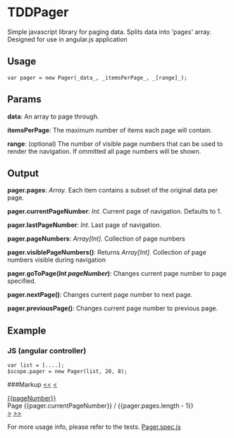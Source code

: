 TDDPager
========

Simple javascript library for paging data. Splits data into 'pages' array. Designed for use in angular.js application


Usage
-----
	var pager = new Pager(_data_, _itemsPerPage_, _[range]_);
	
	
Params
------

**data**: An array to page through.

**itemsPerPage**: The maximum number of items each page will contain.

**range**: (optional) The number of visible page numbers that can be used to render the navigation. If ommitted all page numbers will be shown.


Output
------


**pager.pages**: _Array_. Each item contains a subset of the original data per page.

**pager.currentPageNumber**: _Int_. Current page of navigation. Defaults to 1.

**pager.lastPageNumber**: _Int_. Last page of navigation.

**pager.pageNumbers**: _Array[Int]_. Collection of page numbers

**pager.visiblePageNumbers()**: Returns _Array[Int]_. Collection of page numbers visible during navigation

**pager.goToPage(_Int pageNumber_)**: Changes current page number to page specified.

**pager.nextPage()**: Changes current page number to next page.

**pager.previousPage()**: Changes current page number to previous page.


Example
-------
### JS (angular controller)
	var list = [....];
	$scope.pager = new Pager(list, 20, 8);


###Markup
	<a class="btn btn-info" href="#" ng-click="pager.goToPage(1)"><<</a>
	<a class="btn btn-info" href="#" ng-click="pager.previousPage()"><</a>
	<div class="fullsize-pager">
	<a class="btn" href="#"
	   ng-repeat="pageNumber in pager.visiblePageNumbers()"
	   ng-click="pager.goToPage(pageNumber)"
	   ng-class="{'btn-primary': (pager.currentPageNumber == pageNumber), 'btn-info': (pager.currentPageNumber != pageNumber)}">
	    {{pageNumber}}
	</a>                
	</div>
	<div class="mobile-pager">Page {{pager.currentPageNumber}} / {{pager.pages.length - 1}}</div>
	<a class="btn btn-info" href="#" ng-click="pager.nextPage()">></a>
	<a class="btn btn-info" href="#" ng-click="pager.goToPage(pager.lastPageNumber)">>></a>



For more usage info, please refer to the tests. [Pager.spec.js](../master/Pager.spec.js "Jasmine test suite")
  
